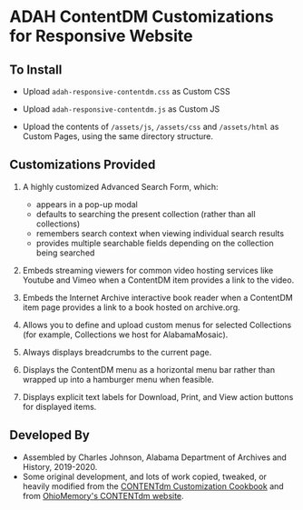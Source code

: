 ADAH ContentDM Customizations for Responsive Website
====================================================

To Install
----------
* Upload `adah-responsive-contentdm.css` as Custom CSS

* Upload `adah-responsive-contentdm.js` as Custom JS

* Upload the contents of `/assets/js`, `/assets/css` and `/assets/html` as Custom Pages, using the same directory structure.

Customizations Provided
-----------------------
1. 	A highly customized Advanced Search Form, which:
	* appears in a pop-up modal
	* defaults to searching the present collection (rather than all collections)
	* remembers search context when viewing individual search results
	* provides multiple searchable fields depending on the collection being searched

2. Embeds streaming viewers for common video hosting services like Youtube and Vimeo when a ContentDM item provides a link to the video.

3. Embeds the Internet Archive interactive book reader when a ContentDM item page provides a link to a book hosted on archive.org.

4. Allows you to define and upload custom menus for selected Collections (for example, Collections we host for AlabamaMosaic).

5. Always displays breadcrumbs to the current page.

6. Displays the ContentDM menu as a horizontal menu bar rather than wrapped up into a hamburger menu when feasible.

7. Displays explicit text labels for Download, Print, and View action buttons for displayed items.

Developed By
------------
* Assembled by Charles Johnson, Alabama Department of Archives and History, 2019-2020.
* Some original development, and lots of work copied, tweaked, or heavily modified from the [CONTENTdm Customization Cookbook](https://help.oclc.org/Metadata_Services/CONTENTdm/Advanced_website_customization/Customization_cookbook) and from [OhioMemory's CONTENTdm website](https://ohiomemory.org/).
